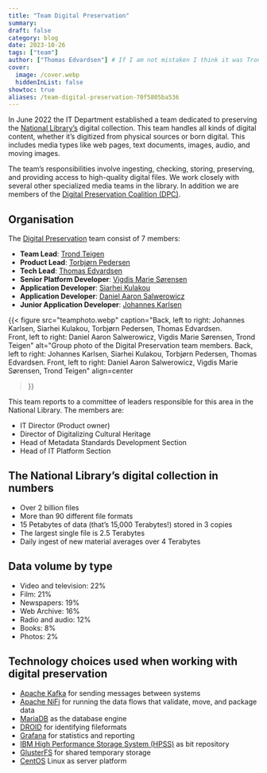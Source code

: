 ```yaml
---
title: "Team Digital Preservation"
summary:
draft: false
category: blog
date: 2023-10-26
tags: ["team"]
author: ["Thomas Edvardsen"] # If I am not mistaken I think it was Trond who wrote this and I ported it to markdown?
cover:
  image: /cover.webp
  hiddenInList: false
showtoc: true
aliases: /team-digital-preservation-70f5805ba536
---
```


In June 2022 the IT Department established a team dedicated to preserving the [National Library’s](https://nb.no/ "National Library of Norway homepage") digital collection.
This team handles all kinds of digital content, whether it’s digitized from physical sources or born digital.
This includes media types like web pages, text documents, images, audio, and moving images.

The team’s responsibilities involve ingesting, checking, storing, preserving, and providing access to high-quality digital files.
We work closely with several other specialized media teams in the library.
In addition we are members of the [Digital Preservation Coalition (DPC)](https://www.dpconline.org/ "Digital Preservation Coalition homepage").

## Organisation
The [Digital Preservation](https://www.nb.no/en/digital-preservation "Short page about Digital Preservation at NLN") team consist of 7 members:

- **Team Lead**: [Trond Teigen](https://www.linkedin.com/in/trond-teigen-191954ab "Trond Teigen's LinkedIn Page")
- **Product Lead**: [Torbjørn Pedersen](https://www.linkedin.com/in/torbjørn-pedersen-57617b227b "Torbjørn Pedersen's LinkedIn Page")
- **Tech Lead**: [Thomas Edvardsen](https://www.linkedin.com/in/thomasedvardsen "Thomas Edvardsen's LinkedIn Page")
- **Senior Platform Developer**: [Vigdis Marie Sørensen](https://www.linkedin.com/in/vigdis-sørensen-8a3618a6 "Vigdis Marie Sørensen's LinkedIn Page")
- **Application Developer**: [Siarhei Kulakou](https://www.linkedin.com/in/siarhei-kulakou-0702ba245 "Siarhei Kulakou's LinkedIn Page")
- **Application Developer**: [Daniel Aaron Salwerowicz](https://www.linkedin.com/in/salwerowicz "Daniel Aaron Salwerowicz's LinkedIn Page")
- **Junior Application Developer**: [Johannes Karlsen](https://www.linkedin.com/in/johannes-karlsen-476197267 "Johannes Karlsen's LinkedIn Page")

{{< figure src="teamphoto.webp" 
  caption="Back, left to right: Johannes Karlsen, Siarhei Kulakou, Torbjørn Pedersen, Thomas Edvardsen.<br>Front, left to right: Daniel Aaron Salwerowicz, Vigdis Marie Sørensen, Trond Teigen" 
  alt="Group photo of the Digital Preservation team members. Back, left to right: Johannes Karlsen, Siarhei Kulakou, Torbjørn Pedersen, Thomas Edvardsen. Front, left to right: Daniel Aaron Salwerowicz, Vigdis Marie Sørensen, Trond Teigen" 
  align=center
>}}

This team reports to a committee of leaders responsible for this area in the National Library. The members are:
- IT Director (Product owner)
- Director of Digitalizing Cultural Heritage
- Head of Metadata Standards Development Section
- Head of IT Platform Section

## The National Library’s digital collection in numbers
- Over 2 billion files
- More than 90 different file formats
- 15 Petabytes of data (that’s 15,000 Terabytes!) stored in 3 copies
- The largest single file is 2.5 Terabytes
- Daily ingest of new material averages over 4 Terabytes

## Data volume by type
- Video and television: 22%
- Film: 21%
- Newspapers: 19%
- Web Archive: 16%
- Radio and audio: 12%
- Books: 8%
- Photos: 2%

## Technology choices used when working with digital preservation
- [Apache Kafka](https://kafka.apache.org "Apache Kafka's homepage") for sending messages between systems
- [Apache NiFi](https://nifi.apache.org "Apache NiFi's homepage") for running the data flows that validate, move, and package data
- [MariaDB](https://mariadb.org "MariaDB's homepage") as the database engine
- [DROID](https://digital-preservation.github.io/droid "DROID's homepage") for identifying fileformats
- [Grafana](https://grafana.com "Grafana's homepage") for statistics and reporting
- [IBM High Performance Storage System (HPSS)](https://www.hpss-collaboration.org "HPSS's homepage") as bit repository
- [GlusterFS](https://www.gluster.org "GlusterFS's homepage") for shared temporary storage
- [CentOS](https://www.centos.org "CentOS's homepage") Linux as server platform